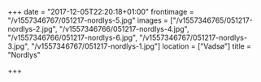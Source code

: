 +++
date = "2017-12-05T22:20:18+01:00"
frontimage = "/v1557346767/051217-nordlys-5.jpg"
images = ["/v1557346765/051217-nordlys-2.jpg", "/v1557346766/051217-nordlys-4.jpg", "/v1557346766/051217-nordlys-6.jpg", "/v1557346767/051217-nordlys-3.jpg", "/v1557346767/051217-nordlys-1.jpg"]
location = ["Vadsø"]
title = "Nordlys"

+++
